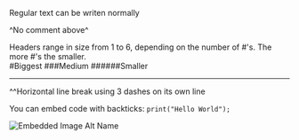 Regular text can be writen normally

<!-- Comments like this won't show up in the rendered readme -->
^No comment above^

Headers range in size from 1 to 6, depending on the number of \#'s. The more \#'s the smaller. <br>
#Biggest
###Medium
######Smaller

---
^^Horizontal line break using 3 dashes on its own line


You can embed code with backticks:
`print("Hello World");`

![Embedded Image Alt Name](https://cdn-icons-png.flaticon.com/512/25/25297.png)
